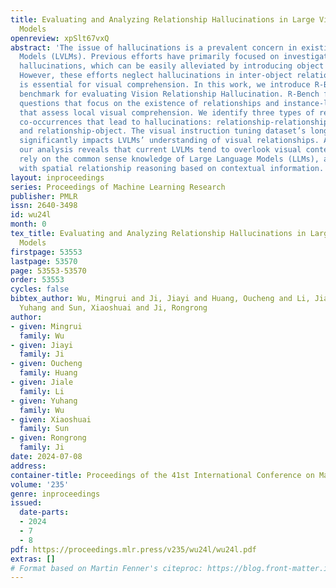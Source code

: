 ```yaml
---
title: Evaluating and Analyzing Relationship Hallucinations in Large Vision-Language
  Models
openreview: xpSlt67vxQ
abstract: 'The issue of hallucinations is a prevalent concern in existing Large Vision-Language
  Models (LVLMs). Previous efforts have primarily focused on investigating object
  hallucinations, which can be easily alleviated by introducing object detectors.
  However, these efforts neglect hallucinations in inter-object relationships, which
  is essential for visual comprehension. In this work, we introduce R-Bench, a novel
  benchmark for evaluating Vision Relationship Hallucination. R-Bench features image-level
  questions that focus on the existence of relationships and instance-level questions
  that assess local visual comprehension. We identify three types of relationship
  co-occurrences that lead to hallucinations: relationship-relationship, subject-relationship,
  and relationship-object. The visual instruction tuning dataset’s long-tail distribution
  significantly impacts LVLMs’ understanding of visual relationships. Additionally,
  our analysis reveals that current LVLMs tend to overlook visual content, overly
  rely on the common sense knowledge of Large Language Models (LLMs), and struggle
  with spatial relationship reasoning based on contextual information.'
layout: inproceedings
series: Proceedings of Machine Learning Research
publisher: PMLR
issn: 2640-3498
id: wu24l
month: 0
tex_title: Evaluating and Analyzing Relationship Hallucinations in Large Vision-Language
  Models
firstpage: 53553
lastpage: 53570
page: 53553-53570
order: 53553
cycles: false
bibtex_author: Wu, Mingrui and Ji, Jiayi and Huang, Oucheng and Li, Jiale and Wu,
  Yuhang and Sun, Xiaoshuai and Ji, Rongrong
author:
- given: Mingrui
  family: Wu
- given: Jiayi
  family: Ji
- given: Oucheng
  family: Huang
- given: Jiale
  family: Li
- given: Yuhang
  family: Wu
- given: Xiaoshuai
  family: Sun
- given: Rongrong
  family: Ji
date: 2024-07-08
address:
container-title: Proceedings of the 41st International Conference on Machine Learning
volume: '235'
genre: inproceedings
issued:
  date-parts:
  - 2024
  - 7
  - 8
pdf: https://proceedings.mlr.press/v235/wu24l/wu24l.pdf
extras: []
# Format based on Martin Fenner's citeproc: https://blog.front-matter.io/posts/citeproc-yaml-for-bibliographies/
---
```

